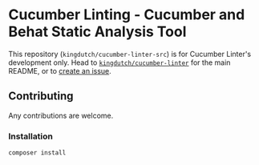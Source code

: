 # Cucumber Linting - Cucumber and Behat Static Analysis Tool

This repository (`kingdutch/cucumber-linter-src`) is for Cucumber Linter's development only.
Head to [`kingdutch/cucumber-linter`](https://github.com/kingdutch/cucumber-linter) for the main
README, or to [create an issue](https://github.com/kingdutch/cucumber-linter/issues/new/choose).

## Contributing

Any contributions are welcome.

### Installation

```bash
composer install
```
